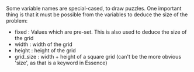 Some variable names are special-cased, to draw puzzles. One important thing is that it must be possible from the variables to deduce the size of the problem:


* fixed : Values which are pre-set. This is also used to deduce the size of the grid
* width : width of the grid
* height : height of the grid
* grid_size : width + height of a square grid (can't be the more obvious 'size', as that is a keyword in Essence)